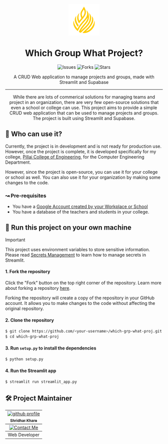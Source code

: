 <div align="center">
   <img src="assets/logo.svg" align="center" width="100" height="100"/>
   <h1>Which Group What Project?</h1>
   <p>
      <img src="https://img.shields.io/github/issues/shridharkhare/which-group-what-project" alt="Issues">
      <img src="https://img.shields.io/github/forks/shridharkhare/which-group-what-project" alt="Forks">
      <img src="https://img.shields.io/github/stars/shridharkhare/which-group-what-project" alt="Stars">
   </p>
   <!-- <p>
   <a href="https://example.streamlit.app/">
      <img src="https://static.streamlit.io/badges/streamlit_badge_black_white.svg" alt="Open in Streamlit">
   </a>
   </p> -->
   <p>
   A CRUD Web application to manage projects and groups, made with Streamlit and Supabase
   </p>
   <hr style="height:2px;border-width:0;color:gray;background-color:gray">

While there are lots of commerical solutions for managing teams and project in an organization, there are very few open-source solutions that even a school or college can use. This project aims to provide a simple CRUD web application that can be used to manage projects and groups. The project is built using Streamlit and Supabase.

</div>

## 🤔 Who can use it?

Currently, the project is in development and is not ready for production use. However, once the project is complete, it is developed specifically for my college, [Pillai College of Engineering](https://www.pce.ac.in/), for the Computer Engineering Department.

However, since the project is open-source, you can use it for your college or school as well. You can also use it for your organization by making some changes to the code.

### ↝ Pre-requisites
   - You have a [Google Account created by your Workplace or School](https://workspace.google.com/intl/en_in/)
   - You have a database of the teachers and students in your college.

## 🚀 Run this project on your own machine

> [!IMPORTANT]
> This project uses environment variables to store sensitive information. Please read [Secrets Management](https://docs.streamlit.io/deploy/streamlit-community-cloud/deploy-your-app/secrets-management) to learn how to manage secrets in Streamlit.

#### 1. Fork the repository

   Click the "Fork" button on the top right corner of the repository. Learn more about forking a repository [here](https://docs.github.com/en/get-started/quickstart/fork-a-repo).

   Forking the repository will create a copy of the repository in your GitHub account. It allows you to make changes to the code without affecting the original repository.

#### 2. Clone the repository

   ```bash
   $ git clone https://github.com/<your-username>/which-grp-what-proj.git
   $ cd which-grp-what-proj
   ```

#### 3. Run `setup.py` to install the dependencies

   ```bash
   $ python setup.py
   ```

#### 4. Run the Streamlit app

   ```bash
   $ streamlit run streamlit_app.py
   ```
   
## 🛠️ Project Maintainer

<div align="center">
   <table>
      <tbody>
         <td align="center">
            <a href="https://github.com/shridharkhare">
               <img alt="github profile" src="https://avatars.githubusercontent.com/u/83900378?v=4" width="130px;">
               <br>
               <sub><b> Shridhar Khare </b></sub>
            </a>
            <br>
         </td>
      </tbody>
      <tbody>
         <td align="center">
            <a href="https://www.linkedin.com/in/shridhar-khare/">
               <img src="https://img.shields.io/badge/-Contact%20Me-informational?style=flat&logo=gmail&logoColor=white&color=2bbc8a" alt="Contact Me">
            </a>
            <br>
         </td>
      </tbody>
      <tbody>
         <td align="center">
            Web Developer
         </td>
      </tbody>
   </table>
</div>
